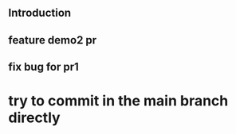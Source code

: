 ## Introduction

## feature demo2 pr

## fix bug for pr1

# try to commit in the main branch directly